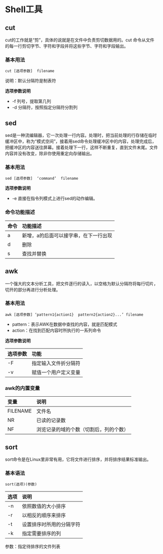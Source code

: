 #  Shell工具
## cut
cut的工作就是“剪”，具体的说就是在文件中负责剪切数据用的。cut 命令从文件的每一行剪切字节、字符和字段并将这些字节、字符和字段输出。
### 基本用法
```
cut [选项参数]  filename
```
说明：默认分隔符是制表符

**选项参数说明**
* -f	列号，提取第几列
* -d	分隔符，按照指定分隔符分割列

## sed
sed是一种流编辑器，它一次处理一行内容。处理时，把当前处理的行存储在临时缓冲区中，称为“模式空间”，接着用sed命令处理缓冲区中的内容，处理完成后，把缓冲区的内容送往屏幕。接着处理下一行，这样不断重复，直到文件末尾。文件内容并没有改变，除非你使用重定向存储输出。
###	基本用法
```
sed [选项参数]  ‘command’  filename
```
**选项参数说明**

* -e	直接在指令列模式上进行sed的动作编辑。
###	命令功能描述

|命令|	功能描述|
|:------|:------|
|a| 新增，a的后面可以接字串，在下一行出现
|d|	删除
|s|	查找并替换 

## awk
一个强大的文本分析工具，把文件逐行的读入，以空格为默认分隔符将每行切片，切开的部分再进行分析处理。
###	基本用法
```
awk [选项参数] ‘pattern1{action1}  pattern2{action2}...’ filename
```
- pattern：表示AWK在数据中查找的内容，就是匹配模式
- action：在找到匹配内容时所执行的一系列命令

**选项参数说明**

|选项参数|	功能
|:------|:------|
|-F|	指定输入文件折分隔符
|-v|	赋值一个用户定义变量
###	awk的内置变量

|变量|	说明|
|:------|:------|
|FILENAME|	文件名
|NR|	已读的记录数
|NF|	浏览记录的域的个数（切割后，列的个数）

## sort
sort命令是在Linux里非常有用，它将文件进行排序，并将排序结果标准输出。
###	基本语法
```
sort(选项)(参数)
```
|选项|	说明|
|:------|:------|
|-n|	依照数值的大小排序
|-r|	以相反的顺序来排序
|-t|	设置排序时所用的分隔字符
|-k|	指定需要排序的列
参数：指定待排序的文件列表
